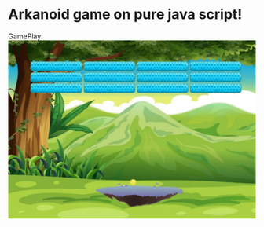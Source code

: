 # Arkanoid game on pure java script!

GamePlay:
![GamePlay](https://github.com/y-dubovitsky/arkanoid/raw/master/description/gameplay.png)
